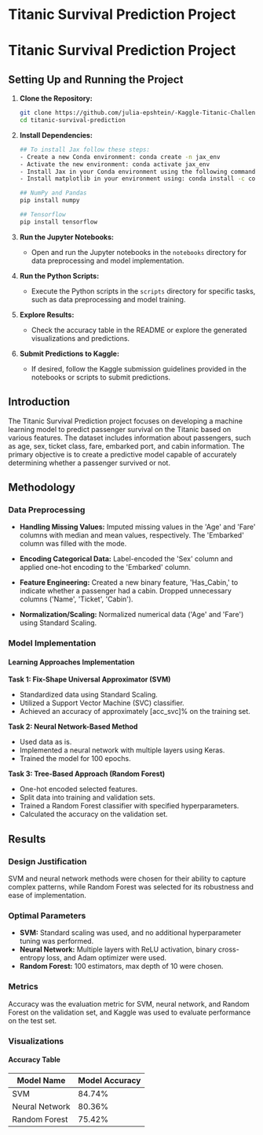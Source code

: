 # Titanic Survival Prediction Project
# Titanic Survival Prediction Project

## Setting Up and Running the Project

1. **Clone the Repository:**
   ```bash
   git clone https://github.com/julia-epshtein/-Kaggle-Titanic-Challenge---Machine-Learning-from-Disaster-.git
   cd titanic-survival-prediction
   ```

2. **Install Dependencies:**
   ```bash
   ## To install Jax follow these steps:
   - Create a new Conda environment: conda create -n jax_env
   - Activate the new environment: conda activate jax_env
   - Install Jax in your Conda environment using the following command: conda install -c conda-forge jax
   - Install matplotlib in your environment using: conda install -c conda-forge matplotlib
   
   ## NumPy and Pandas
   pip install numpy
   
   ## Tensorflow
   pip install tensorflow
   ```

3. **Run the Jupyter Notebooks:**
   - Open and run the Jupyter notebooks in the `notebooks` directory for data preprocessing and model implementation.

4. **Run the Python Scripts:**
   - Execute the Python scripts in the `scripts` directory for specific tasks, such as data preprocessing and model training.

5. **Explore Results:**
   - Check the accuracy table in the README or explore the generated visualizations and predictions.

6. **Submit Predictions to Kaggle:**
   - If desired, follow the Kaggle submission guidelines provided in the notebooks or scripts to submit predictions.

## Introduction

The Titanic Survival Prediction project focuses on developing a machine learning model to predict passenger survival on the Titanic based on various features. The dataset includes information about passengers, such as age, sex, ticket class, fare, embarked port, and cabin information. The primary objective is to create a predictive model capable of accurately determining whether a passenger survived or not.

## Methodology

### Data Preprocessing

- **Handling Missing Values:** Imputed missing values in the 'Age' and 'Fare' columns with median and mean values, respectively. The 'Embarked' column was filled with the mode.
  
- **Encoding Categorical Data:** Label-encoded the 'Sex' column and applied one-hot encoding to the 'Embarked' column.
  
- **Feature Engineering:** Created a new binary feature, 'Has_Cabin,' to indicate whether a passenger had a cabin. Dropped unnecessary columns ('Name', 'Ticket', 'Cabin').
  
- **Normalization/Scaling:** Normalized numerical data ('Age' and 'Fare') using Standard Scaling.

### Model Implementation

#### Learning Approaches Implementation

**Task 1: Fix-Shape Universal Approximator (SVM)**
- Standardized data using Standard Scaling.
- Utilized a Support Vector Machine (SVC) classifier.
- Achieved an accuracy of approximately [acc_svc]% on the training set.

**Task 2: Neural Network-Based Method**
- Used data as is.
- Implemented a neural network with multiple layers using Keras.
- Trained the model for 100 epochs.

**Task 3: Tree-Based Approach (Random Forest)**
- One-hot encoded selected features.
- Split data into training and validation sets.
- Trained a Random Forest classifier with specified hyperparameters.
- Calculated the accuracy on the validation set.

## Results

### Design Justification

SVM and neural network methods were chosen for their ability to capture complex patterns, while Random Forest was selected for its robustness and ease of implementation.

### Optimal Parameters

- **SVM:** Standard scaling was used, and no additional hyperparameter tuning was performed.
- **Neural Network:** Multiple layers with ReLU activation, binary cross-entropy loss, and Adam optimizer were used.
- **Random Forest:** 100 estimators, max depth of 10 were chosen.

### Metrics

Accuracy was the evaluation metric for SVM, neural network, and Random Forest on the validation set, and Kaggle was used to evaluate performance on the test set.

### Visualizations

#### Accuracy Table

| Model Name      | Model Accuracy |
| --------------- | --------------- |
| SVM             | 84.74%          |
| Neural Network  | 80.36%          |
| Random Forest   | 75.42%          |

